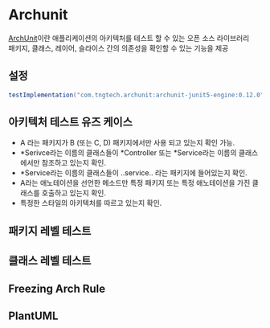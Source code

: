 # Archunit

[ArchUnit](https://www.archunit.org/)이란 애플리케이션의 아키텍처를 테스트 할 수 있는 오픈 소스 라이브러리  
패키지, 클래스, 레이어, 슬라이스 간의 의존성을 확인할 수 있는 기능을 제공

## 설정
``` gradle
testImplementation("com.tngtech.archunit:archunit-junit5-engine:0.12.0")
```

##  아키텍처 테스트 유즈 케이스
- A 라는 패키지가 B (또는 C, D) 패키지에서만 사용 되고 있는지 확인 가능.
- *Serivce라는 이름의 클래스들이 *Controller 또는 *Service라는 이름의 클래스에서만 참조하고 있는지 확인.
- *Service라는 이름의 클래스들이 ..service.. 라는 패키지에 들어있는지 확인.
- A라는 애노테이션을 선언한 메소드만 특정 패키지 또는 특정 애노테이션을 가진 클래스를 호출하고 있는지 확인.
- 특정한 스타일의 아키텍처를 따르고 있는지 확인.



## 패키지 레벨 테스트

## 클래스 레벨 테스트

## Freezing Arch Rule

## PlantUML
